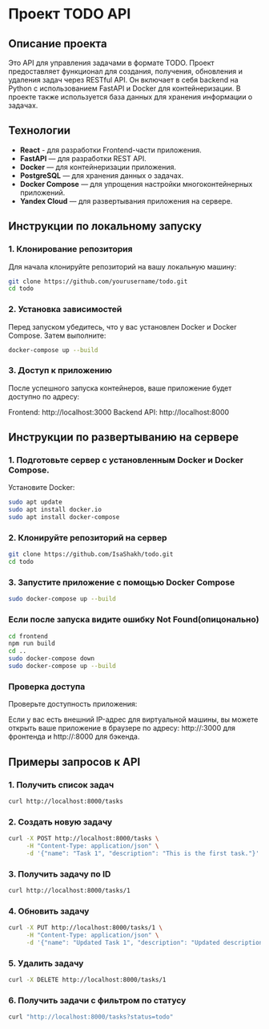 # Проект TODO API

## Описание проекта

Это API для управления задачами в формате TODO. Проект предоставляет функционал для создания, получения, обновления и удаления задач через RESTful API. Он включает в себя backend на Python с использованием FastAPI и Docker для контейнеризации. В проекте также используется база данных для хранения информации о задачах.

## Технологии

- **React** - для разработки Frontend-части приложения.
- **FastAPI** — для разработки REST API.
- **Docker** — для контейнеризации приложения.
- **PostgreSQL** — для хранения данных о задачах.
- **Docker Compose** — для упрощения настройки многоконтейнерных приложений.
- **Yandex Cloud** — для развертывания приложения на сервере.

## Инструкции по локальному запуску

### 1. Клонирование репозитория

Для начала клонируйте репозиторий на вашу локальную машину:

```bash
git clone https://github.com/yourusername/todo.git
cd todo
```

### 2. Установка зависимостей

Перед запуском убедитесь, что у вас установлен Docker и Docker Compose. Затем выполните:

```bash
docker-compose up --build
```

### 3. Доступ к приложению

После успешного запуска контейнеров, ваше приложение будет доступно по адресу:

Frontend: http://localhost:3000
Backend API: http://localhost:8000

## Инструкции по развертыванию на сервере

### 1. Подготовьте сервер с установленным Docker и Docker Compose.

Установите Docker:

```bash
sudo apt update
sudo apt install docker.io
sudo apt install docker-compose
```

### 2. Клонируйте репозиторий на сервер

```bash
git clone https://github.com/IsaShakh/todo.git
cd todo
```

### 3. Запустите приложение с помощью Docker Compose

```bash
sudo docker-compose up --build
```

### Если после запуска видите ошибку Not Found(опицонально)
```bash
cd frontend
npm run build
cd ..
sudo docker-compose down
sudo docker-compose up --build
```

### Проверка доступа
Проверьте доступность приложения:

Если у вас есть внешний IP-адрес для виртуальной машины, вы можете открыть ваше приложение в браузере по адресу: http://<external-ip>:3000 для фронтенда и http://<external-ip>:8000 для бэкенда.

## Примеры запросов к API

### 1. Получить список задач 
```bash
curl http://localhost:8000/tasks
```

### 2. Создать новую задачу
```bash
curl -X POST http://localhost:8000/tasks \
     -H "Content-Type: application/json" \
     -d '{"name": "Task 1", "description": "This is the first task."}'
```

### 3. Получить задачу по ID 
```bash
curl http://localhost:8000/tasks/1
```

### 4. Обновить задачу 
```bash
curl -X PUT http://localhost:8000/tasks/1 \
     -H "Content-Type: application/json" \
     -d '{"name": "Updated Task 1", "description": "Updated description for the task.", "status": "in-progress"}'
```

### 5. Удалить задачу  
```bash
curl -X DELETE http://localhost:8000/tasks/1
```

### 6. Получить задачи с фильтром по статусу
```bash
curl "http://localhost:8000/tasks?status=todo"
```